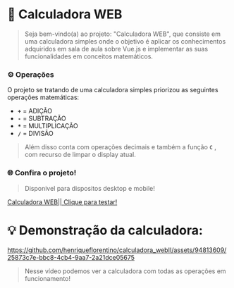 # 🔢 Calculadora WEB

>Seja bem-vindo(a) ao projeto: "Calculadora WEB", que consiste em uma calculadora simples onde o objetivo é aplicar os conhecimentos adquiridos em sala de aula sobre Vue.js e implementar as suas funcionalidades em conceitos matemáticos.


### ⚙️ Operações
O projeto se tratando de uma calculadora simples priorizou as seguintes operações matemáticas:

* **` + `** = ADIÇÃO
* **` - `** = SUBTRAÇÃO
* **` * `** = MULTIPLICAÇÃO
* **` / `** = DIVISÃO
>Além disso conta com operações decimais e também a função **` C `** , com recurso de limpar o display atual.

### 🌐 Confira o projeto!
> Disponivel para dispositos desktop e mobile!

[Calculadora WEB|| Clique para testar!](https://calculad0raweb.netlify.app/)

# 💡 Demonstração da calculadora:
https://github.com/henriqueflorentino/calculadora_webII/assets/94813609/25873c7e-bbc8-4cb4-9aa7-2a21dce05675
> Nesse vídeo podemos ver a calculadora com todas as operações em funcionamento!
